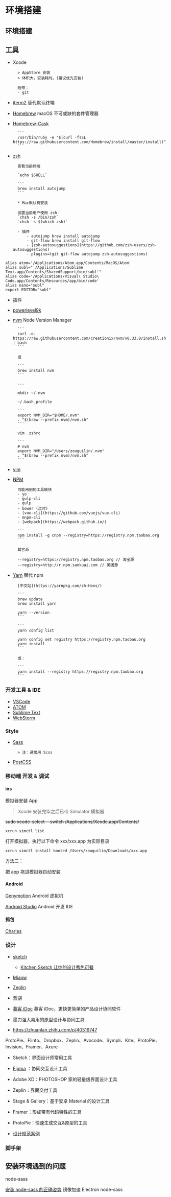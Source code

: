 # 环境搭建

## 环境搭建

## 工具

- Xcode

      	> AppStore 安装
      	> 体积大，安装耗时。(建议优先安装)

      	附带：
      	- git

- [iterm2](https://www.iterm2.com/) 替代默认终端
- [Homebrew](https://brew.sh/index_zh-cn.html) macOS 不可或缺的套件管理器
- [Homebrew-Cask](https://github.com/caskroom/homebrew-cask)

      	```
      	/usr/bin/ruby -e "$(curl -fsSL https://raw.githubusercontent.com/Homebrew/install/master/install)"
      	```

- [zsh](http://ohmyz.sh)

      	查看当前终端

      	`echo $SHELL`

      	```
      	brew install autojump
      	```

      	* Mac默认有安装

      	设置当前用户使用 zsh：
      	`chsh -s /bin/zsh`
      	`chsh -s $(which zsh)`

      	- 插件
      		- autojump brew install autojump
      		- git-flow brew install git-flow
      		- [zsh-autosuggestions](https://github.com/zsh-users/zsh-autosuggestions)
      		- plugins=(git git-flow autojump zsh-autosuggestions)

```
alias atom='/Applications/Atom.app/Contents/MacOS/Atom'
alias subl="'/Applications/Sublime Text.app/Contents/SharedSupport/bin/subl'"
alias code='/Applications/Visual\ Studio\ Code.app/Contents/Resources/app/bin/code'
alias nano="subl"
export EDITOR="subl"
```

- 插件

- [powerlevel9k](https://github.com/bhilburn/powerlevel9k#installation)

- [nvm](https://github.com/creationix/nvm) Node Version Manager

      	```
      	curl -o- https://raw.githubusercontent.com/creationix/nvm/v0.33.0/install.sh | bash
      	```

      	或

      	```
      	brew install nvm
      	```

      	---

      	mkdir ~/.nvm

      	~/.bash_profile

      	```
      	export NVM_DIR="$HOME/.nvm"
      	. "$(brew --prefix nvm)/nvm.sh"
      	```

      	vim .zshrc

      	```
      	# nvm
      	export NVM_DIR="/Users/zouguilin/.nvm"
      	. "$(brew --prefix nvm)/nvm.sh"
      	```

- [vim](https://github.com/amix/vimrc)

- [NPM](http://npmjs.org/)

      	可能用到的工具模块
      	- yo
      	- gulp-cli
      	- gulp
      	- bower (过时)
      	- [vue-cli](https://github.com/vuejs/vue-cli)
      	- mnpm-cli
      	- [webpack](https://webpack.github.io/)

      	```
      	npm install -g cnpm --registry=https://registry.npm.taobao.org
      	```

      	其它源

      	--registry=https://registry.npm.taobao.org // 淘宝源
      	--registry=http://r.npm.sankuai.com // 美团源

* [Yarn](https://yarnpkg.com) 替代 npm

      	[中文站](https://yarnpkg.com/zh-Hans/)

      	```
      	brew update
      	brew install yarn

      	yarn --version
      	```

      	```
      	yarn config list

      	yarn config set registry https://registry.npm.taobao.org
      	yarn install
      	```

      	或：

      	```
      	yarn install --registry https://registry.npm.taobao.org
      	```

### 开发工具 & IDE

- [VSCode](https://code.visualstudio.com/)
- [ATOM](https://atom.io/)
- [Sublime Text](https://www.sublimetext.com/)
- [WebStorm](https://www.jetbrains.com/webstorm/)

### Style

- [Sass](http://sass-lang.com/)

      	> 注：通常用 Scss

- [PostCSS](http://postcss.org/)

### 移动端 开发 & 调试

#### ios

模拟器安装 App

> Xcode 安装完毕之后已带 Simulator 模拟器

~~sudo xcode-select --switch /Applications/Xcode.app/Contents/~~

```
xcrun simctl list
```

打开模拟器，执行以下命令 xxx/xxx.app 为实际目录

```
xcrun simctl install booted /Users/zouguilin/Downloads/xxx.app
```

方法二：

把 app 拖进模拟器自动安装

#### Android

[Genymotion](https://www.genymotion.com/) Android 虚拟机

[Android Studio](https://developer.android.com/studio/index.html) Android 开发 IDE

#### 抓包

[Charles](https://www.charlesproxy.com/)

### 设计

- [sketch](https://www.sketchapp.com/)
  - [Kitchen Sketch 让你的设计秀色可餐](https://kitchen.alipay.com/)
- [Miaow](https://github.com/weixin/Miaow)
- [Zeplin](https://www.zeplin.io/)
- [蓝湖](https://lanhuapp.com/)
- [摹客 iDoc](https://idoc.mockplus.cn/) 摹客 iDoc，更快更简单的产品设计协同软件
- 墨刀强大易用的原型设计与协同工具

- https://zhuanlan.zhihu.com/p/40316747

ProtoPie、Flinto、Dropbox、Zeplin、Avocode、Sympli、Kite、ProtoPie、Invision、Framer、Axure

- Sketch：界面设计师常用工具
- [Figma](https://www.figma.com) ：协同交互设计工具
- Adobe XD：PHOTOSHOP 家的轻量级界面设计工具
- Zeplin：界面交付工具
- Stage & Gallery：基于安卓 Material 的设计工具
- Framer：形成带有代码特性的工具
- ProtoPie：快速生成交互&原型的工具

- [设计规范案例](https://github.com/alexpate/awesome-design-systems)

### 脚手架

## 安装环境遇到的问题

node-sass

[安装 node-sass 的正确姿势](https://github.com/lmk123/blog/issues/28) 镜像加速 Electron node-sass

